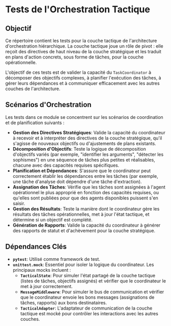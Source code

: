 # Tests de l'Orchestration Tactique

## Objectif

Ce répertoire contient les tests pour la couche tactique de l'architecture d'orchestration hiérarchique. La couche tactique joue un rôle de pivot : elle reçoit des directives de haut niveau de la couche stratégique et les traduit en plans d'action concrets, sous forme de tâches, pour la couche opérationnelle.

L'objectif de ces tests est de valider la capacité du `TaskCoordinator` à décomposer des objectifs complexes, à planifier l'exécution des tâches, à gérer leurs dépendances et à communiquer efficacement avec les autres couches de l'architecture.

## Scénarios d'Orchestration

Les tests dans ce module se concentrent sur les scénarios de coordination et de planification suivants :

-   **Gestion des Directives Stratégiques**: Valide la capacité du coordinateur à recevoir et à interpréter des directives de la couche stratégique, qu'il s'agisse de nouveaux objectifs ou d'ajustements de plans existants.
-   **Décomposition d'Objectifs**: Teste la logique de décomposition d'objectifs variés (par exemple, "identifier les arguments", "détecter les sophismes") en une séquence de tâches plus petites et réalisables, chacune avec des capacités requises spécifiques.
-   **Planification et Dépendances**: S'assure que le coordinateur peut correctement établir les dépendances entre les tâches (par exemple, une tâche d'analyse doit dépendre d'une tâche d'extraction).
-   **Assignation des Tâches**: Vérifie que les tâches sont assignées à l'agent opérationnel le plus approprié en fonction des capacités requises, ou qu'elles sont publiées pour que des agents disponibles puissent s'en saisir.
-   **Gestion des Résultats**: Teste la manière dont le coordinateur gère les résultats des tâches opérationnelles, met à jour l'état tactique, et détermine si un objectif est complété.
-   **Génération de Rapports**: Valide la capacité du coordinateur à générer des rapports de statut et d'achèvement pour la couche stratégique.

## Dépendances Clés

-   **`pytest`**: Utilisé comme framework de test.
-   **`unittest.mock`**: Essentiel pour isoler la logique du coordinateur. Les principaux mocks incluent :
    -   **`TacticalState`**: Pour simuler l'état partagé de la couche tactique (listes de tâches, objectifs assignés) et vérifier que le coordinateur le met à jour correctement.
    -   **`MessageMiddleware`**: Pour simuler le bus de communication et vérifier que le coordinateur envoie les bons messages (assignations de tâches, rapports) aux bons destinataires.
    -   **`TacticalAdapter`**: L'adaptateur de communication de la couche tactique est mocké pour contrôler les interactions avec les autres couches.